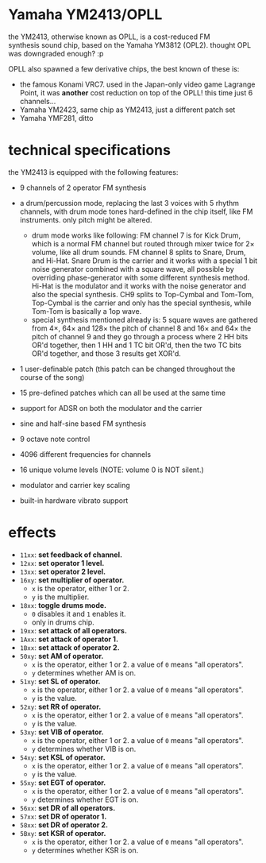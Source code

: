 # Yamaha YM2413/OPLL

the YM2413, otherwise known as OPLL, is a cost-reduced FM synthesis sound chip, based on the Yamaha YM3812 (OPL2). thought OPL was downgraded enough? :p

OPLL also spawned a few derivative chips, the best known of these is:
- the famous Konami VRC7. used in the Japan-only video game Lagrange Point, it was **another** cost reduction on top of the OPLL! this time just 6 channels...
- Yamaha YM2423, same chip as YM2413, just a different patch set
- Yamaha YMF281, ditto

# technical specifications

the YM2413 is equipped with the following features:

- 9 channels of 2 operator FM synthesis
- a drum/percussion mode, replacing the last 3 voices with 5 rhythm channels, with drum mode tones hard-defined in the chip itself, like FM instruments. only pitch might be altered.

  - drum mode works like following: FM channel 7 is for Kick Drum, which is a normal FM channel but routed through mixer twice for 2× volume, like all drum sounds. FM channel 8 splits to Snare, Drum, and Hi-Hat. Snare Drum is the carrier and it works with a special 1 bit noise generator combined with a square wave, all possible by overriding phase-generator with some different synthesis method. Hi-Hat is the modulator and it works with the noise generator and also the special synthesis. CH9 splits to Top-Cymbal and Tom-Tom, Top-Cymbal is the carrier and only has the special synthesis, while Tom-Tom is basically a 1op wave. 
  - special synthesis mentioned already is: 5 square waves are gathered from 4×, 64× and 128× the pitch of channel 8 and 16× and 64× the pitch of channel 9 and they go through a process where 2 HH bits OR'd together, then 1 HH and 1 TC bit OR'd, then the two TC bits OR'd together, and those 3 results get XOR'd.
 
- 1 user-definable patch (this patch can be changed throughout the course of the song)
- 15 pre-defined patches which can all be used at the same time
- support for ADSR on both the modulator and the carrier
- sine and half-sine based FM synthesis
- 9 octave note control
- 4096 different frequencies for channels
- 16 unique volume levels (NOTE: volume 0 is NOT silent.)
- modulator and carrier key scaling
- built-in hardware vibrato support

# effects

- `11xx`: **set feedback of channel.**
- `12xx`: **set operator 1 level.**
- `13xx`: **set operator 2 level.**
- `16xy`: **set multiplier of operator.**
  - `x` is the operator, either 1 or 2.
  - `y` is the multiplier.
- `18xx`: **toggle drums mode.**
  - `0` disables it and `1` enables it.
  - only in drums chip.
- `19xx`: **set attack of all operators.**
- `1Axx`: **set attack of operator 1.**
- `1Bxx`: **set attack of operator 2.**
- `50xy`: **set AM of operator.**
  - `x` is the operator, either 1 or 2. a value of `0` means "all operators".
  - `y` determines whether AM is on.
- `51xy`: **set SL of operator.**
  - `x` is the operator, either 1 or 2. a value of `0` means "all operators".
  - `y` is the value.
- `52xy`: **set RR of operator.**
  - `x` is the operator, either 1 or 2. a value of `0` means "all operators".
  - `y` is the value.
- `53xy`: **set VIB of operator.**
  - `x` is the operator, either 1 or 2. a value of `0` means "all operators".
  - `y` determines whether VIB is on.
- `54xy`: **set KSL of operator.**
  - `x` is the operator, either 1 or 2. a value of `0` means "all operators".
  - `y` is the value.
- `55xy`: **set EGT of operator.**
  - `x` is the operator, either 1 or 2. a value of `0` means "all operators".
  - `y` determines whether EGT is on.
- `56xx`: **set DR of all operators.**
- `57xx`: **set DR of operator 1.**
- `58xx`: **set DR of operator 2.**
- `5Bxy`: **set KSR of operator.**
  - `x` is the operator, either 1 or 2. a value of `0` means "all operators".
  - `y` determines whether KSR is on.
